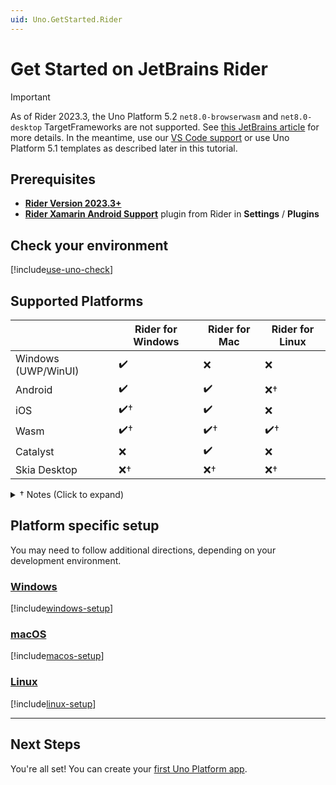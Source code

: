 ```yaml
---
uid: Uno.GetStarted.Rider
---
```


# Get Started on JetBrains Rider

> [!IMPORTANT]
> As of Rider 2023.3, the Uno Platform 5.2 `net8.0-browserwasm` and `net8.0-desktop` TargetFrameworks are not supported. See [this JetBrains article](https://aka.platform.uno/rider-desktop-wasm-support) for more details. In the meantime, use our [VS Code support](xref:Uno.GetStarted.vscode) or use Uno Platform 5.1 templates as described later in this tutorial.

## Prerequisites

* [**Rider Version 2023.3+**](https://www.jetbrains.com/rider/download/)
* [**Rider Xamarin Android Support**](https://plugins.jetbrains.com/plugin/12056-rider-xamarin-android-support/) plugin from Rider in **Settings** / **Plugins**

## Check your environment

[!include[use-uno-check](includes/use-uno-check-inline-noheader.md)]

## Supported Platforms

|                       | **Rider for Windows** | **Rider for Mac**  | **Rider for Linux** |
|-----------------------|-----------------------|--------------------|---------------------|
| Windows (UWP/WinUI)   | ✔️                   | ❌                 | ❌                 |
| Android               | ✔️                   | ✔️                 | ❌†                |
| iOS                   | ✔️†                  | ✔️                 | ❌                 |
| Wasm                  | ✔️†                  | ✔️†                | ✔️†                |
| Catalyst              | ❌                   | ✔️                 | ❌                 |
| Skia Desktop          | ❌†                  | ❌†                | ❌†                |

<details>
    <summary>† Notes (Click to expand)</summary>

* **WebAssembly**: debugging from the IDE is not available yet on Rider. You can use the [Chromium in-browser debugger](external/uno.wasm.boostrap/doc/debugger-support.md#how-to-use-the-browser-debugger) instead.

* **iOS** on Windows: An attached Mac is needed, the iOS simulator will open on the Mac.

* **Android** on Linux: Xamarin.Android does not natively support Linux development. Rider has been capable of Android development on Linux in the past, but [previous directions are considered obsolete.](https://rider-support.jetbrains.com/hc/en-us/articles/360000557259--Obsolete-How-to-develop-Xamarin-Android-applications-on-Linux-with-Rider) As of this comment (3 Nov 2021) [Xamarin Android builds on Linux fail](https://github.com/xamarin/xamarin-android).

* **Skia Desktop** on all platforms: As of Rider 2023.3, the Uno Platform 5.2 `net8.0-browserwasm` and `net8.0-desktop` TargetFrameworks are not supported. See [this JetBrains article](https://aka.platform.uno/rider-desktop-wasm-support) for more details. In the meantime, use our [VS Code support](xref:Uno.GetStarted.vscode) or use Uno Platform 5.1 templates as described later in this tutorial.

</details>

## Platform specific setup

You may need to follow additional directions, depending on your development environment.

### [**Windows**](#tab/windows)

[!include[windows-setup](includes/additional-windows-setup-inline.md)]

### [**macOS**](#tab/macos)

[!include[macos-setup](includes/additional-macos-setup-inline.md)]

### [**Linux**](#tab/linux)

[!include[linux-setup](includes/additional-linux-setup-inline.md)]

***

## Next Steps

You're all set! You can create your [first Uno Platform app](xref:Uno.GettingStarted.CreateAnApp.Rider).
